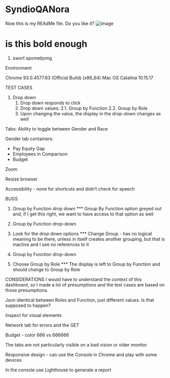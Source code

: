 # SyndioQANora

Now this is my REAdMe file. Do you like it?
![image](https://user-images.githubusercontent.com/90802153/133543540-a785f107-641c-4ea2-a612-95829c5b1329.png)

# is this bold enough

1. swort spometjomg


Environment 

Chrome 93.0.4577.63 (Official Build) (x86_64)
Mac OS Catalina 10.15.17



TEST CASES

1. Drop down 
    1. Drop down responds to click
    2. Drop down values: 
        2.1. Group by Function
        2.2. Group by Role
    3. Upon changing the value, the display in the drop-down changes as well


Tabs: Ability to toggle between Gender and Race

Gender tab containers: 
- Pay Equity Gap 
- Employees in Comparison
- Budget



Zoom

Resize browser

Accessibility - none for shortcuts and didn’t check for speech




BUGS
1. Group by Function drop down 
*** Group By Function option greyed out and, if I get this right, we want to have access to that option as well

1. Group by Function drop-down 
2. Look for the drop down options
*** Change Group - has no logical meaning to be there, unless in itself creates another grouping, but that is inactive and I see no references to it

1. Group by Function drop-down 
2. Choose Group by Role
*** The display is left to Group by Function and should change to Group by Role




CONSIDERATIONS
I would have to understand the context of this dashboard, so I made a lot of presumptions and the test cases are based on those presumptions.

Json identical between Roles and Function, just different values. Is that supposed to happen?

Inspect for visual elements

Network tab for errors and the GET


Budget - color 666 vs 666666

The tabs are not particularly visible on a bad vision or older monitor

Responsive design - can use the Console in Chrome and play with some devices

In the console use Lighthouse to generate a report 



